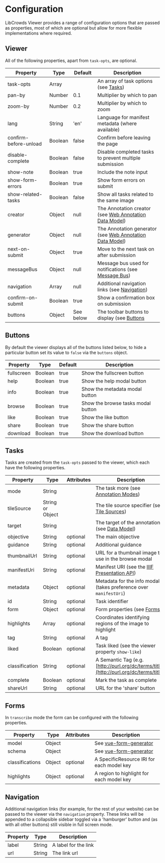 # Configuration

LibCrowds Viewer provides a range of configuration options that are passed as properties, most of which are optional but allow for more flexible implementations where required.

## Viewer

All of the following properties, apart from `task-opts`, are optional.

| Property              | Type    | Default   | Description                                                                                           |
|-----------------------|---------|-----------|-------------------------------------------------------------------------------------------------------|
| task-opts             | Array   |           | An array of task options \(see [Tasks](configuration.md#tasks)\)                                      |
| pan-by                | Number  | 0.1       | Multiplier by which to pan                                                                            |
| zoom-by               | Number  | 0.2       | Multiplier by which to zoom                                                                           |
| lang                  | String  | 'en'      | Language for manifest metadata \(where available\)                                                    |
| confirm-before-unload | Boolean | false     | Confirm before leaving the page                                                                       |
| disable-complete      | Boolean | false     | Disable completed tasks to prevent multiple submission                                                |
| show-note             | Boolean | true      | Include the note input                                                                                |
| show-form-errors      | Boolean | true      | Show form errors on submit                                                                            |
| show-related-tasks    | Boolean | false     | Show all tasks related to the same image                                                              |
| creator               | Object  | null      | The Annotation creator \(see [Web Annotation Data Model](https://www.w3.org/TR/annotation-model/)\)   |
| generator             | Object  | null      | The Annotation generator \(see [Web Annotation Data Model](https://www.w3.org/TR/annotation-model/)\) |
| next-on-submit        | Object  | true      | Move to the next task on after submission                                                             |
| messageBus            | Object  | null      | Message bus used for notifications \(see [Message Bus](message_bus.md)\)                              |
| navigation            | Array   | null      | Additional navigation links \(see [Navigation](configuration.md#navigation)\)                         |
| confirm-on-submit     | Boolean | true      | Show a confirmation box on submission                                                                 |
| buttons               | Object  | See below | The toolbar buttons to display (see [Buttons](configuration.md#buttons)                               |

## Buttons

By default the viewer displays all of the buttons listed below, to hide a particular button set its value to `false` via the `buttons` object.

| Property              | Type    | Default | Description                                                                                           |
|-----------------------|---------|---------|-------------------------------------------------------------------------------------------------------|
| fullscreen            | Boolean | true    | Show the fullscreen button                                                                            |
| help                  | Boolean | true    | Show the help modal button                                                                            |
| info                  | Boolean | true    | Show the metadata modal button                                                                        |
| browse                | Boolean | true    | Show the browse tasks modal button                                                                    |
| like                  | Boolean | true    | Show the like button                                                                                  |
| share                 | Boolean | true    | Show the share button                                                                                 |
| download              | Boolean | true    | Show the download button                                                                              |


## Tasks

Tasks are created from the `task-opts` passed to the viewer, which each have the following properties.

| Property       | Type              | Attributes | Description                                                                                                    |
|----------------|-------------------|------------|----------------------------------------------------------------------------------------------------------------|
| mode           | String            |            | The task more (see [Annotation Modes](annotations/README.md))                                                  |
| tileSource     | String or Object  |            | The tile source specifier (see [Tile Sources](tile_sources.md))                                                |
| target         | String            |            | The target of the annotation (see [Data Model](data_model.md))                                                 |
| objective      | String            |  optional  | The main objective                                                                                             |
| guidance       | String            |  optional  | Additional guidance                                                                                            |
| thumbnailUrl   | String            |  optional  | URL for a thumbnail image to use in the browse modal                                                           |
| manifestUri    | String            |  optional  | Manifest URI (see the [IIIF Presentation API](http://iiif.io/api/presentation))                                |
| metadata       | Object            |  optional  | Metadata for the info modal (takes preference over `manifestUri`)                                              |
| id             | String            |  optional  | Task identifier                                                                                                |
| form           | Object            |  optional  | Form properties (see [Forms](configuration.md#forms))                                                          |
| highlights     | Array             |  optional  | Coordinates identifying regions of the image to highlight                                                      |
| tag            | String            |  optional  | A tag                                                                                                          |
| liked          | Boolean           |  optional  | Task liked (see the viewer property `show-like`)                                                               |
| classification | String            |  optional  | A Semantic Tag (e.g. [http://purl.org/dc/terms/title](http://purl.org/dc/terms/title))       |
| complete       | Boolean           |  optional  | Mark the task as complete                                                                                      |
| shareUrl       | String            |  optional  | URL for the 'share' button                                                                                     |

## Forms

In `transcribe` mode the form can be configured with the following properties.

| Property        | Type    | Attributes | Description                                                            |
|-----------------|---------|------------|------------------------------------------------------------------------|
| model           | Object  |            | See [vue-form-generator](https://github.com/icebob/vue-form-generator) |
| schema          | Object  |            | See [vue-form-generator](https://github.com/icebob/vue-form-generator) |
| classifications | Object  |  optional  | A SpecificResource IRI for each model key                              |
| highlights      | Object  |  optional  | A region to highlight for each model key                               |

## Navigation

Additional navigation links (for example, for the rest of your website) can be passed to the viewer via the `navigation` property. These links will be appended to a collapsible sidebar toggled via a 'hamburger' button and (as with all other buttons) still visible in full screen mode.

| Property | Type   | Description          |
|----------|--------|----------------------|
| label    | String | A label for the link |
| url      | String | The link url         |
